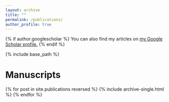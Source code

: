 ```yaml
---
layout: archive
title: ""
permalink: /publications/
author_profile: true
---
```


{% if author.googlescholar %}
  You can also find my articles on <u><a href="{{author.googlescholar}}">my Google Scholar profile</a>.</u>
{% endif %}

{% include base_path %}

<!-- TODO : Fix this properly with a separate section here for publications -->
# Manuscripts
<!-- *<sup><span style="font-size:4mm;">&dagger;</span></sup>Author names alphabetic* -->
{% for post in site.publications reversed %}
  {% include archive-single.html %}
{% endfor %}
